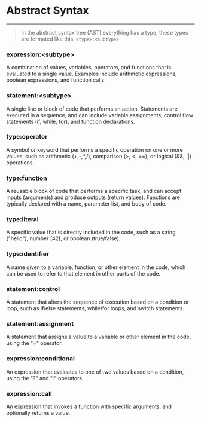 # Abstract Syntax

---

> In the abstract syntax tree (AST) everything has a type, these types are formated like this: `<type>:<subtype>`

### expression:\<subtype>

A combination of values, variables, operators, and functions that is evaluated to a single value. Examples include arithmetic expressions, boolean expressions, and function calls.

### statement:\<subtype>

A single line or block of code that performs an action. Statements are executed in a sequence, and can include variable assignments, control flow statements (if, while, for), and function declarations.

### type:operator

A symbol or keyword that performs a specific operation on one or more values, such as arithmetic (+,-,\*,/), comparison (>, <, ==), or logical (&&, ||) operations.

### type:function

A reusable block of code that performs a specific task, and can accept inputs (arguments) and produce outputs (return values). Functions are typically declared with a name, parameter list, and body of code.

### type:literal

A specific value that is directly included in the code, such as a string ("hello"), number (42), or boolean (true/false).

### type:identifier

A name given to a variable, function, or other element in the code, which can be used to refer to that element in other parts of the code.

### statement:control

A statement that alters the sequence of execution based on a condition or loop, such as if/else statements, while/for loops, and switch statements.

### statement:assignment

A statement that assigns a value to a variable or other element in the code, using the "=" operator.

### expression:conditional 

An expression that evaluates to one of two values based on a condition, using the "?" and ":" operators.

### expression:call

An expression that invokes a function with specific arguments, and optionally returns a value.
